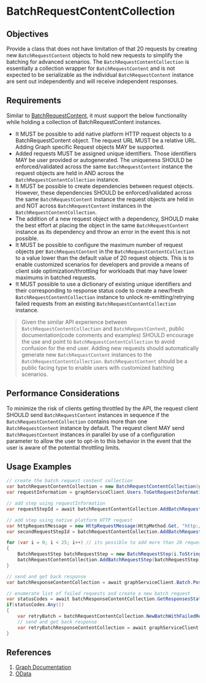 # BatchRequestContentCollection

## Objectives

Provide a class that does not have limitation of that 20 requests by creating new `BatchRequestContent` objects to hold new requests to simplify the batching for advanced scenarios. 
The `BatchRequestContentCollection` is essentially a collection wrapper for `BatchRequestContent` and is not expected to be serializable as the individual `BatchRequestContent` instance are sent out independently and will receive independent responses.

## Requirements

Similar to [BatchRequestContent](BatchRequestContent.md), it must support the below functionality while holding a collection of BatchRequestContent instances.

- It MUST be possible to add native platform HTTP request objects to a BatchRequestContent object. The request URL MUST be a relative URL. Adding Graph specific Request objects MAY be supported.
- Added requests MUST be assigned unique identifiers. Those identifiers MAY be user provided or autogenerated. The uniqueness SHOULD be enforced/validated across the same `BatchRequestContent` instance the request objects are held in AND across the `BatchRequestContentCollection` instance.
- It MUST be possible to create dependencies between request objects. However, these dependencies SHOULD be enforced/validated across the same `BatchRequestContent` instance the request objects are held in and NOT across `BatchRequestContent` instances in the `BatchRequestContentCollection`.
- The addition of a new request object with a dependency, SHOULD make the best effort at placing the object in the same `BatchRequestContent` instance as its dependency and throw an error in the event this is not possible.
- It MUST be possible to configure the maximum number of request objects per `BatchRequestContent` in the `BatchRequestContentCollection` to a value lower than the default value of 20 request objects. This is to enable customized scenarios for developers and provide a means of client side optimization/throttling for workloads that may have lower maximums in batched requests.
- It MUST possible to use a dictionary of existing unique identifiers and their corresponding to response status code to create a new/fresh `BatchRequestContentCollection` instance to unlock re-emitting/retrying failed requests from an existing `BatchRequestContentCollection` instance.

> Given the similar API experience between `BatchRequestContentCollection` and `BatchRequestContent`, public documentation(code comments and examples) SHOULD encourage the use and point to `BatchRequestContentCollection` to avoid confusion for the end user. Adding new requests should automatically generate new `BatchRequestContent` instances to the `BatchRequestContentCollection`. `BatchRequestContent` should be a public facing type to enable users with customized batching scenarios.

## Performance Considerations

To minimize the risk of clients getting throttled by the API, the request client SHOULD send `BatchRequestContent` instances in sequence if the `BatchRequestContentCollection` contains more than one `BatchRequestContent` instance by default. The request client MAY send `BatchRequestContent` instances in parallel by use of a configuration parameter to allow the user to opt-in to this behavior in the event that the user is aware of the potential throttling limits.

## Usage Examples

```cs
// create the batch request content collection
var batchRequestContentCollection = new BatchRequestContentCollection(graphServiceClient);
var requestInformation = graphServiceClient.Users.ToGetRequestInformation();

// add step using requestInformation
var requestStepId = await batchRequestContentCollection.AddBatchRequestStepAsync(requestInformation);

// add step using native platform HTTP request
var httpRequestMessage = new HttpRequestMessage(HttpMethod.Get, "http://example.com");
var secondRequestStepId = batchRequestContentCollection.AddBatchRequestStep(httpRequestMessage);

for (var i = 0; i < 25; i++) // its possible to add more than 20 requests
{
    BatchRequestStep batchRequestStep = new BatchRequestStep(i.ToString(), new HttpRequestMessage(HttpMethod.Get, REQUEST_URL));
    batchRequestContentCollection.AddBatchRequestStep(batchRequestStep);
}

// send and get back response
var batchResponseContentCollection = await graphServiceClient.Batch.PostAsync(batchRequestContentCollection);

// enumerate list of failed requests and create a new batch request
var statusCodes = await batchResponseContentCollection.GetResponsesStatusCodesAsync();
if(statusCodes.Any())
{
    var retryBatch = batchRequestContentCollection.NewBatchWithFailedRequests(rateLimitedResponses);
    // send and get back response
    var retryBatchResponseContentCollection = await graphServiceClient.Batch.PostAsync(retryBatch);
}
```

## References

1. [Graph Documentation]( https://learn.microsoft.com/en-us/graph/json-batching)
1. [OData](https://www.oasis-open.org/committees/download.php/60365/odata-json-format-v4.01-wd02-2017-03-24.docx)
